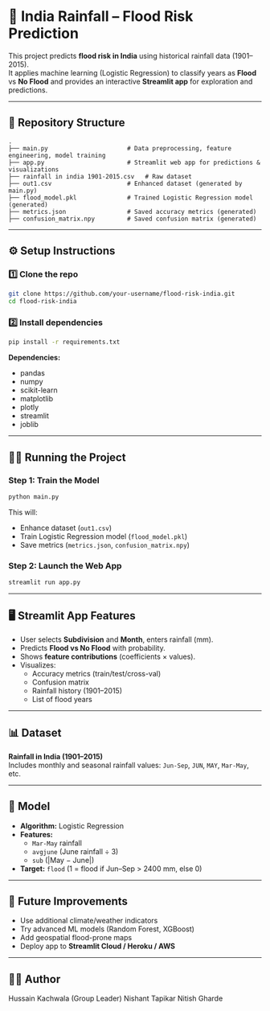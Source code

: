 # 🌊 India Rainfall – Flood Risk Prediction

This project predicts **flood risk in India** using historical rainfall data (1901–2015).  
It applies machine learning (Logistic Regression) to classify years as **Flood** vs **No Flood** and provides an interactive **Streamlit app** for exploration and predictions.

---

## 📂 Repository Structure

```
.
├── main.py                      # Data preprocessing, feature engineering, model training
├── app.py                       # Streamlit web app for predictions & visualizations
├── rainfall in india 1901-2015.csv   # Raw dataset
├── out1.csv                     # Enhanced dataset (generated by main.py)
├── flood_model.pkl              # Trained Logistic Regression model (generated)
├── metrics.json                 # Saved accuracy metrics (generated)
├── confusion_matrix.npy         # Saved confusion matrix (generated)
```

---

## ⚙️ Setup Instructions

### 1️⃣ Clone the repo
```bash
git clone https://github.com/your-username/flood-risk-india.git
cd flood-risk-india
```

### 2️⃣ Install dependencies
```bash
pip install -r requirements.txt
```

**Dependencies:**
- pandas  
- numpy  
- scikit-learn  
- matplotlib  
- plotly  
- streamlit  
- joblib  

---

## 🧑‍💻 Running the Project

### Step 1: Train the Model
```bash
python main.py
```
This will:
- Enhance dataset (`out1.csv`)  
- Train Logistic Regression model (`flood_model.pkl`)  
- Save metrics (`metrics.json`, `confusion_matrix.npy`)  

### Step 2: Launch the Web App
```bash
streamlit run app.py
```

---

## 🖥️ Streamlit App Features
- User selects **Subdivision** and **Month**, enters rainfall (mm).  
- Predicts **Flood vs No Flood** with probability.  
- Shows **feature contributions** (coefficients × values).  
- Visualizes:
  - Accuracy metrics (train/test/cross-val)  
  - Confusion matrix  
  - Rainfall history (1901–2015)  
  - List of flood years  

---

## 📊 Dataset
**Rainfall in India (1901–2015)**  
Includes monthly and seasonal rainfall values: `Jun-Sep`, `JUN`, `MAY`, `Mar-May`, etc.

---

## 🔮 Model
- **Algorithm:** Logistic Regression  
- **Features:**
  - `Mar-May` rainfall  
  - `avgjune` (June rainfall ÷ 3)  
  - `sub` (|May − June|)  
- **Target:** `flood` (1 = flood if Jun–Sep > 2400 mm, else 0)  

---

## 📌 Future Improvements
- Use additional climate/weather indicators  
- Try advanced ML models (Random Forest, XGBoost)  
- Add geospatial flood-prone maps  
- Deploy app to **Streamlit Cloud / Heroku / AWS**  

---

## 👩‍💻 Author
Hussain Kachwala (Group Leader) 
Nishant Tapikar
Nitish Gharde
